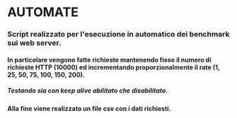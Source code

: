 # AUTOMATE

### Script realizzato per l'esecuzione in automatico dei benchmark sui web server.

#### In particolare vengono fatte richieste mantenendo fisso il numero di richieste HTTP (10000) ed incrementando proporzionalmente il rate (1, 25, 50, 75, 100, 150, 200).

##### Testando sia con keep alive abilitato che disabilitato.

#### Alla fine viene realizzato un file csv con i dati richiesti.
